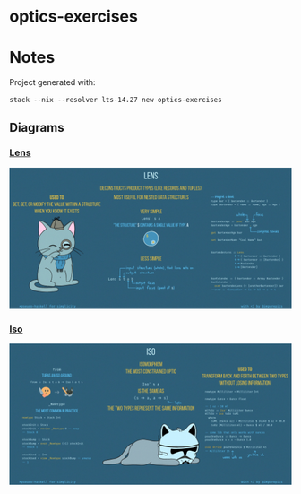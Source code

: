 # optics-exercises


# Notes

Project generated with:

```
stack --nix --resolver lts-14.27 new optics-exercises
```

## Diagrams

### [Lens](https://twitter.com/impurepics/status/1242912915293904904)

![Lens](/images/LensOptics.jpg)

### [Iso](https://twitter.com/impurepics/status/1246183035587964930?s=19)

![Iso](/images/IsoOptics.jpg)
